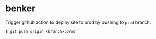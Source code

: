 # benker

Trigger github action to deploy site to prod by pushing to `prod` branch.

```
$ git push origin <branch>:prod
```

